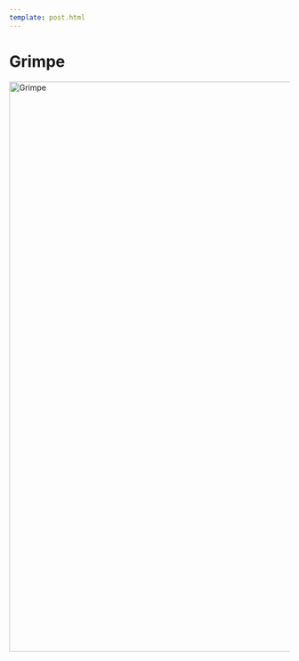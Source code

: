 ```yaml
---
template: post.html
---
```


# Grimpe

<a data-flickr-embed="true" data-header="false" data-footer="false" data-context="false"  href="https://www.flickr.com/photos/ashassin/20828688526/" title="Grimpe"><img src="https://farm6.staticflickr.com/5757/20828688526_f6e0f4c318_b.jpg" width="683" height="1024" alt="Grimpe"></a><script async src="//embedr.flickr.com/assets/client-code.js" charset="utf-8"></script>
